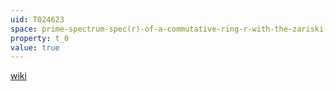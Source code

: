 ```yaml
---
uid: T024623
space: prime-spectrum-spec(r)-of-a-commutative-ring-r-with-the-zariski-topology
property: t_0
value: true
---
```

[wiki](http://en.wikipedia.org/wiki/Sober_space)
